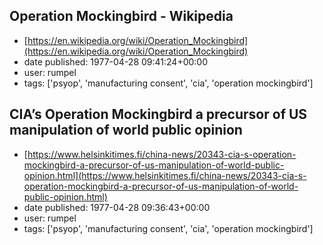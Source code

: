 ## Operation Mockingbird - Wikipedia
 - [https://en.wikipedia.org/wiki/Operation_Mockingbird](https://en.wikipedia.org/wiki/Operation_Mockingbird)
 - date published: 1977-04-28 09:41:24+00:00
 - user: rumpel
 - tags: ['psyop', 'manufacturing consent', 'cia', 'operation mockingbird']

## CIA’s Operation Mockingbird a precursor of US manipulation of world public opinion
 - [https://www.helsinkitimes.fi/china-news/20343-cia-s-operation-mockingbird-a-precursor-of-us-manipulation-of-world-public-opinion.html](https://www.helsinkitimes.fi/china-news/20343-cia-s-operation-mockingbird-a-precursor-of-us-manipulation-of-world-public-opinion.html)
 - date published: 1977-04-28 09:36:43+00:00
 - user: rumpel
 - tags: ['psyop', 'manufacturing consent', 'cia', 'operation mockingbird']

